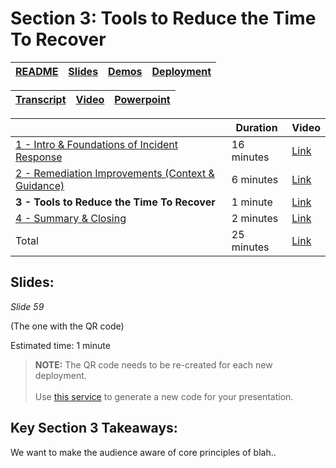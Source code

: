 # Section 3: Tools to Reduce the Time To Recover

| [README](/ops20/README.md) | [Slides](/ops20/slides/README.md) | [Demos](/ops20/demos/README.md) | [Deployment](/ops20/deployment/README.md) | 
|--------|-------|------------|-----------|

| [Transcript](../../script/OPS20_Speaking_Script.md) | [Video](https://globaleventcdn.blob.core.windows.net/assets/ops/ops20/video/02_Presentation_Section_One.mp4) | [Powerpoint](https://globaleventcdn.blob.core.windows.net/assets/ops/ops20/slides/OPS20_Responding_to_Incidents_Oct3.pptx) |
|------------|-------|------------|

|   | Duration | Video |
|----------|----------|-------|
|[1 - Intro & Foundations of Incident Response](../../section/01/README.md)|16 minutes |[Link](https://globaleventcdn.blob.core.windows.net/assets/ops/ops20/video/02_Presentation_Section_One.mp4)
|[2 - Remediation Improvements (Context & Guidance)](../../section/02/README.md)|6 minutes  |[Link](https://globaleventcdn.blob.core.windows.net/assets/ops/ops20/video/02_Presentation_Section_Two.mp4)
|**3 - Tools to Reduce the Time To Recover** |1 minute   |[Link](https://globaleventcdn.blob.core.windows.net/assets/ops/ops20/video/02_Presentation_Section_Three.mp4)
|[4 - Summary & Closing](../../section/04/README.md)|2 minutes  |[Link](https://globaleventcdn.blob.core.windows.net/assets/ops/ops20/video/02_Presentation_Section_Four.mp4)
|Total       |25 minutes|[Link](https://coming.soon)

## Slides:

*Slide 59*

(The one with the QR code)

Estimated time: 1 minute

>**NOTE:** The QR code needs to be re-created for each new deployment.
<br /><br /> Use [this service](https://www.qrcode-monkey.com/) to generate a new code for your presentation. 

## Key Section 3 Takeaways:

We want to make the audience aware of core principles of blah..
